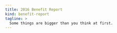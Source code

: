 ```yaml
---
title: 2016 Benefit Report
kind: benefit-report
tagline: >
  Some things are bigger than you think at first.
---
```

